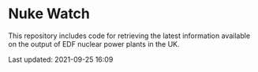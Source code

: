 # Nuke Watch

This repository includes code for retrieving the latest information available on the output of EDF nuclear power plants in the UK.

Last updated: 2021-09-25 16:09